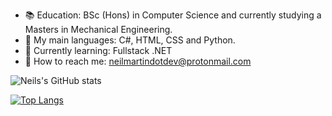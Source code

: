 - :books:  Education: BSc (Hons) in Computer Science and currently studying a Masters in Mechanical Engineering.
- :speech_balloon: My main languages: C#, HTML, CSS and Python.
- :seedling: Currently learning: Fullstack .NET
- :calling: How to reach me: neilmartindotdev@protonmail.com

![Neils's GitHub stats](https://github-readme-stats.vercel.app/api?username=neilmartindev&show_icons=true&theme=react)

[![Top Langs](https://github-readme-stats.vercel.app/api/top-langs/?username=anuraghazra&layout=compact)](https://github.com/anuraghazra/github-readme-stats)
